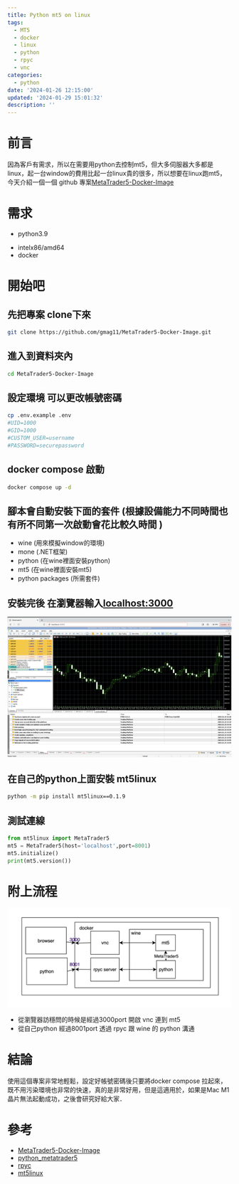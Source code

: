 ```yaml
---
title: Python mt5 on linux
tags:
  - MT5
  - docker
  - linux
  - python
  - rpyc
  - vnc
categories:
  - python
date: '2024-01-26 12:15:00'
updated: '2024-01-29 15:01:32'
description: ''
---
```

# 前言
因為客戶有需求，所以在需要用python去控制mt5，但大多伺服器大多都是linux，起一台window的費用比起一台linux貴的很多，所以想要在linux跑mt5，今天介紹一個一個 github 專案[MetaTrader5-Docker-Image](https://github.com/gmag11/MetaTrader5-Docker-Image)

# 需求
- python3.9
 <!-- more -->
 - intelx86/amd64  
- docker 

# 開始吧
## 先把專案 clone下來
``` bash
git clone https://github.com/gmag11/MetaTrader5-Docker-Image.git
```
## 進入到資料夾內
``` bash
cd MetaTrader5-Docker-Image
```
## 設定環境 可以更改帳號密碼
``` bash
cp .env.example .env
#UID=1000
#GID=1000
#CUSTOM_USER=username
#PASSWORD=securepassword
```
## docker compose 啟動
``` bash
docker compose up -d
```
## 腳本會自動安裝下面的套件 (根據設備能力不同時間也有所不同第一次啟動會花比較久時間 )
- wine (用來模擬window的環境)
- mone (.NET框架)
- python (在wine裡面安裝python)
- mt5 (在wine裡面安裝mt5)
- python packages (所需套件)
## 安裝完後 在瀏覽器輸入[localhost:3000](localhost:3000)
![](/images/20240129104101.png)
## 在自己的python上面安裝 mt5linux
``` bash
python -m pip install mt5linux==0.1.9
```
## 測試連線
``` python
from mt5linux import MetaTrader5
mt5 = MetaTrader5(host='localhost',port=8001)
mt5.initialize()
print(mt5.version())
```
# 附上流程
![](/images/20240129102552.png)
- 從瀏覽器訪穩問的時候是經過3000port 開啟 vnc 連到 mt5
- 從自己python 經過8001port 透過 rpyc 跟 wine 的 python 溝通

# 結論
使用這個專案非常地輕鬆，設定好帳號密碼後只要將docker compose 拉起來，既不用污染環境也非常的快速，真的是非常好用，但是這適用於，如果是Mac M1晶片無法起動成功，之後會研究好給大家．
# 參考
- [MetaTrader5-Docker-Image](https://github.com/gmag11/MetaTrader5-Docker-Image)
- [python_metatrader5](https://www.mql5.com/zh/docs/python_metatrader5)
- [rpyc](https://rpyc.readthedocs.io/en/latest/)
- [mt5linux](https://pypi.org/project/mt5linux/)








